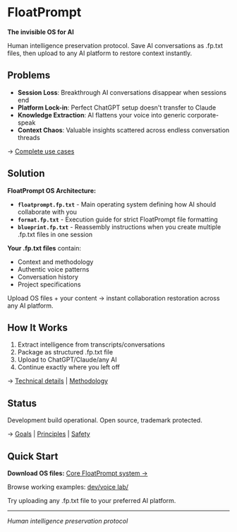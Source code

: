 # FloatPrompt

**The invisible OS for AI**

Human intelligence preservation protocol. Save AI conversations as .fp.txt files, then upload to any AI platform to restore context instantly.

## Problems

- **Session Loss**: Breakthrough AI conversations disappear when sessions end
- **Platform Lock-in**: Perfect ChatGPT setup doesn't transfer to Claude  
- **Knowledge Extraction**: AI flattens your voice into generic corporate-speak
- **Context Chaos**: Valuable insights scattered across endless conversation threads

→ [Complete use cases](docs/use.md)

## Solution

**FloatPrompt OS Architecture:**

- **`floatprompt.fp.txt`** - Main operating system defining how AI should collaborate with you
- **`format.fp.txt`** - Execution guide for strict FloatPrompt file formatting  
- **`blueprint.fp.txt`** - Reassembly instructions when you create multiple .fp.txt files in one session

**Your .fp.txt files** contain:
- Context and methodology
- Authentic voice patterns  
- Conversation history
- Project specifications

Upload OS files + your content → instant collaboration restoration across any AI platform.

## How It Works

1. Extract intelligence from transcripts/conversations
2. Package as structured .fp.txt file
3. Upload to ChatGPT/Claude/any AI
4. Continue exactly where you left off

→ [Technical details](docs/fp.md) | [Methodology](docs/mds-method.md)

## Status

Development build operational. Open source, trademark protected.

→ [Goals](docs/goals.md) | [Principles](docs/principles.md) | [Safety](docs/safety.md)

## Quick Start

**Download OS files:** [Core FloatPrompt system →](dist/)

Browse working examples: [dev/voice lab/](dev/voice%20lab/)

Try uploading any .fp.txt file to your preferred AI platform.

---

*Human intelligence preservation protocol*
